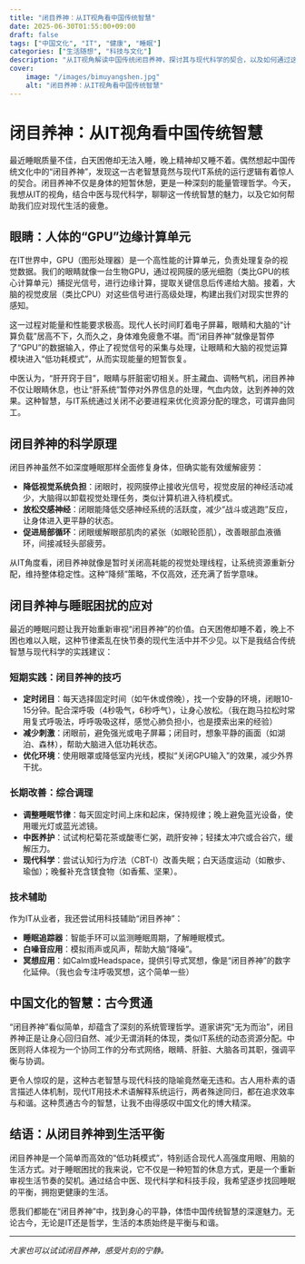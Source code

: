 ```yaml
---
title: "闭目养神：从IT视角看中国传统智慧"
date: 2025-06-30T01:55:00+09:00
draft: false
tags: ["中国文化", "IT", "健康", "睡眠"]
categories: ["生活随想", "科技与文化"]
description: "从IT视角解读中国传统闭目养神，探讨其与现代科学的契合，以及如何通过这一智慧改善睡眠与生活。"
cover:
    image: "/images/bimuyangshen.jpg" 
    alt: "闭目养神：从IT视角看中国传统智慧"
---
```


# 闭目养神：从IT视角看中国传统智慧

最近睡眠质量不佳，白天困倦却无法入睡，晚上精神却又睡不着。偶然想起中国传统文化中的“闭目养神”，发现这一古老智慧竟然与现代IT系统的运行逻辑有着惊人的契合。闭目养神不仅是身体的短暂休憩，更是一种深刻的能量管理哲学。今天，我想从IT的视角，结合中医与现代科学，聊聊这一传统智慧的魅力，以及它如何帮助我们应对现代生活的疲惫。

## 眼睛：人体的“GPU”边缘计算单元

在IT世界中，GPU（图形处理器）是一个高性能的计算单元，负责处理复杂的视觉数据。我们的眼睛就像一台生物GPU，通过视网膜的感光细胞（类比GPU的核心计算单元）捕捉光信号，进行边缘计算，提取关键信息后传递给大脑。接着，大脑的视觉皮层（类比CPU）对这些信号进行高级处理，构建出我们对现实世界的感知。

这一过程对能量和性能要求极高。现代人长时间盯着电子屏幕，眼睛和大脑的“计算负载”居高不下，久而久之，身体难免疲惫不堪。而“闭目养神”就像是暂停了“GPU”的数据输入，停止了视觉信号的采集与处理，让眼睛和大脑的视觉运算模块进入“低功耗模式”，从而实现能量的短暂恢复。

中医认为，“肝开窍于目”，眼睛与肝脏密切相关。肝主藏血、调畅气机，闭目养神不仅让眼睛休息，也让“肝系统”暂停对外界信息的处理，气血内敛，达到养神的效果。这种智慧，与IT系统通过关闭不必要进程来优化资源分配的理念，可谓异曲同工。

## 闭目养神的科学原理

闭目养神虽然不如深度睡眠那样全面修复身体，但确实能有效缓解疲劳：
- **降低视觉系统负担**：闭眼时，视网膜停止接收光信号，视觉皮层的神经活动减少，大脑得以卸载视觉处理任务，类似计算机进入待机模式。
- **放松交感神经**：闭眼能降低交感神经系统的活跃度，减少“战斗或逃跑”反应，让身体进入更平静的状态。
- **促进局部循环**：闭眼缓解眼部肌肉的紧张（如眼轮匝肌），改善眼部血液循环，间接减轻头部疲劳。

从IT角度看，闭目养神就像是暂时关闭高耗能的视觉处理线程，让系统资源重新分配，维持整体稳定性。这种“降频”策略，不仅高效，还充满了哲学意味。

## 闭目养神与睡眠困扰的应对

最近的睡眠问题让我开始重新审视“闭目养神”的价值。白天困倦却睡不着，晚上不困也难以入眠，这种节律紊乱在快节奏的现代生活中并不少见。以下是我结合传统智慧与现代科学的实践建议：

### 短期实践：闭目养神的技巧
- **定时闭目**：每天选择固定时间（如午休或傍晚），找一个安静的环境，闭眼10-15分钟。配合深呼吸（4秒吸气，6秒呼气），让身心放松。（我在跑马拉松时常用复式呼吸法，呼呼吸吸这样，感觉心肺负担小，也是摸索出来的经验）
- **减少刺激**：闭眼前，避免强光或电子屏幕；闭目时，想象平静的画面（如湖泊、森林），帮助大脑进入低功耗状态。
- **优化环境**：使用眼罩或降低室内光线，模拟“关闭GPU输入”的效果，减少外界干扰。

### 长期改善：综合调理
- **调整睡眠节律**：每天固定时间上床和起床，保持规律；晚上避免蓝光设备，使用暖光灯或蓝光滤镜。
- **中医养护**：试试枸杞菊花茶或酸枣仁粥，疏肝安神；轻揉太冲穴或合谷穴，缓解压力。
- **现代科学**：尝试认知行为疗法（CBT-I）改善失眠；白天适度运动（如散步、瑜伽）；晚餐补充含镁食物（如香蕉、坚果）。

### 技术辅助
作为IT从业者，我还尝试用科技辅助“闭目养神”：
- **睡眠追踪器**：智能手环可以监测睡眠周期，了解睡眠模式。
- **白噪音应用**：模拟雨声或风声，帮助大脑“降噪”。
- **冥想应用**：如Calm或Headspace，提供引导式冥想，像是“闭目养神”的数字化延伸。（我也会专注呼吸冥想，这个简单一些）

## 中国文化的智慧：古今贯通

“闭目养神”看似简单，却蕴含了深刻的系统管理哲学。道家讲究“无为而治”，闭目养神正是让身心回归自然、减少无谓消耗的体现，类似IT系统的动态资源分配。中医则将人体视为一个协同工作的分布式网络，眼睛、肝脏、大脑各司其职，强调平衡与协调。

更令人惊叹的是，这种古老智慧与现代科技的隐喻竟然毫无违和。古人用朴素的语言描述人体机制，现代IT用技术术语解释系统运行，两者殊途同归，都在追求效率与和谐。这种贯通古今的智慧，让我不由得感叹中国文化的博大精深。

## 结语：从闭目养神到生活平衡

闭目养神是一个简单而高效的“低功耗模式”，特别适合现代人高强度用眼、用脑的生活方式。对于睡眠困扰的我来说，它不仅是一种短暂的休息方式，更是一个重新审视生活节奏的契机。通过结合中医、现代科学和科技手段，我希望逐步找回睡眠的平衡，拥抱更健康的生活。

愿我们都能在“闭目养神”中，找到身心的平静，体悟中国传统智慧的深邃魅力。无论古今，无论是IT还是哲学，生活的本质始终是平衡与和谐。

---
*大家也可以试试闭目养神，感受片刻的宁静。*
